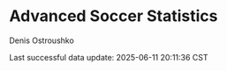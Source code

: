 # Advanced Soccer Statistics
Denis Ostroushko

<!-- gfm -->

Last successful data update: 2025-06-11 20:11:36 CST
